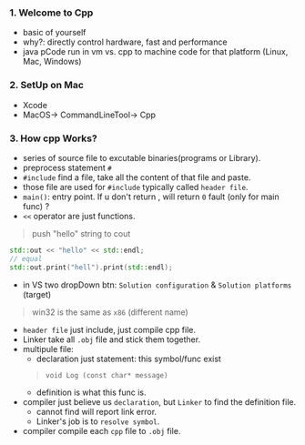 ### 1. Welcome to Cpp
- basic of yourself
- why?: directly control hardware, fast and performance
- java pCode run in vm vs. cpp to machine code for that platform (Linux, Mac, Windows)

### 2. SetUp on Mac
- Xcode
- MacOS-> CommandLineTool-> Cpp

### 3. How cpp Works?
- series of source file to excutable binaries(programs or Library).
- preprocess statement `#`
- `#include` find a file, take all the content of that file and paste.
- those file are used for `#include` typically called `header file`. 
- `main()`: entry point. If u don't return , will return `0` fault (only for main func) ?
- `<<` operator are just functions.
> push "hello" string to cout

```cpp  
std::out << "hello" << std::endl;
// equal
std::out.print("hell").print(std::endl);
```
- in VS two dropDown btn: `Solution configuration` & `Solution platforms` (target)
> win32 is the same as `x86` (different name)
- `header file` just include, just compile cpp file.
- Linker take all `.obj` file and stick them together.
- multipule file:
  - declaration just statement: this symbol/func exist
  > `void Log (const char* message)`
  - definition is what this func is.
- compiler just believe us `declaration`, but `Linker` to find the definition file.
  - cannot find will report link error.
  - Linker's job is to `resolve symbol`.
- compiler compile each `cpp` file to `.obj` file.
